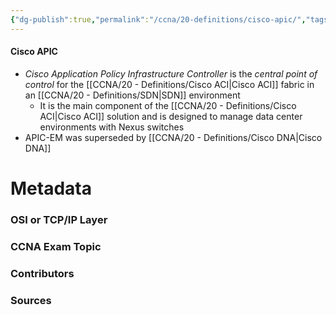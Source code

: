 ```yaml
---
{"dg-publish":true,"permalink":"/ccna/20-definitions/cisco-apic/","tags":["defs_ccna"],"created":"2023-11-04T12:45:23.000-07:00","updated":"2023-11-08T13:33:26.101-08:00"}
---
```


#### Cisco APIC
- *Cisco Application Policy Infrastructure Controller* is the *central point of control* for the [[CCNA/20 - Definitions/Cisco ACI\|Cisco ACI]] fabric in an [[CCNA/20 - Definitions/SDN\|SDN]] environment
	- It is the main component of the [[CCNA/20 - Definitions/Cisco ACI\|Cisco ACI]] solution and is designed to manage data center environments with Nexus switches 
- APIC-EM was superseded by [[CCNA/20 - Definitions/Cisco DNA\|Cisco DNA]]



# Metadata
### OSI or TCP/IP Layer

### CCNA Exam Topic

### Contributors

### Sources


